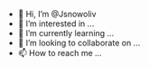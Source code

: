 - 👋 Hi, I’m @Jsnowoliv
- 👀 I’m interested in ...
- 🌱 I’m currently learning ...
- 💞️ I’m looking to collaborate on ...
- 📫 How to reach me ...

<!---
Jsnowoliv/Jsnowoliv is a ✨ special ✨ repository because its `README.md` (this file) appears on your GitHub profile.
You can click the Preview link to take a look at your changes.
--->
